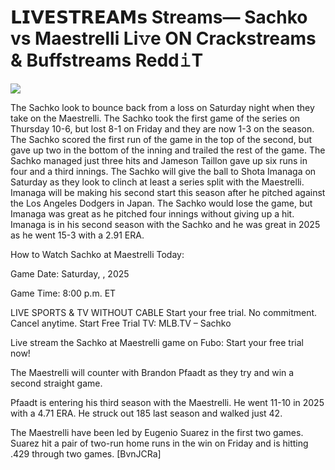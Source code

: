 # 𝗟𝗜𝗩𝗘𝗦𝗧𝗥𝗘𝗔𝗠𝘀 Streams— Sachko vs Maestrelli Li𝚟e ON Crackstreams & Buffstreams Redd𝚒T  
  
  
[![](https://i.imgur.com/qSNzIqt.png)](https://movie.rssnews.media/DUaYiIVpM.php)  
  
The Sachko look to bounce back from a loss on Saturday night when they take on the Maestrelli. The Sachko took the first game of the series on Thursday 10-6, but lost 8-1 on Friday and they are now 1-3 on the season. The Sachko scored the first run of the game in the top of the second, but gave up two in the bottom of the inning and trailed the rest of the game. The Sachko managed just three hits and Jameson Taillon gave up six runs in four and a third innings. The Sachko will give the ball to Shota Imanaga on Saturday as they look to clinch at least a series split with the Maestrelli. Imanaga will be making his second start this season after he pitched against the Los Angeles Dodgers in Japan. The Sachko would lose the game, but Imanaga was great as he pitched four innings without giving up a hit. Imanaga is in his second season with the Sachko and he was great in 2025 as he went 15-3 with a 2.91 ERA.

How to Watch Sachko at Maestrelli Today:

Game Date: Saturday, , 2025

Game Time: 8:00 p.m. ET

LIVE SPORTS & TV WITHOUT CABLE
Start your free trial. No commitment. Cancel anytime.
Start Free Trial
TV: MLB.TV – Sachko

Live stream the Sachko at Maestrelli game on Fubo: Start your free trial now!

The Maestrelli will counter with Brandon Pfaadt as they try and win a second straight game.

Pfaadt is entering his third season with the Maestrelli. He went 11-10 in 2025 with a 4.71 ERA. He struck out 185 last season and walked just 42.

The Maestrelli have been led by Eugenio Suarez in the first two games. Suarez hit a pair of two-run home runs in the win on Friday and is hitting .429 through two games. [BvnJCRa]